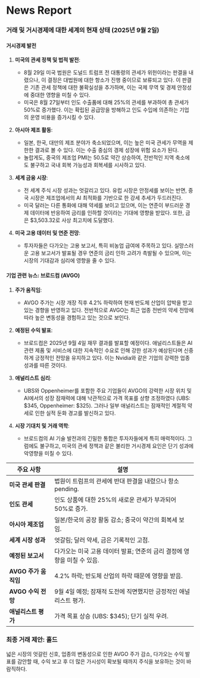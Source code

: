 # News Report

### 거래 및 거시경제에 대한 세계의 현재 상태 (2025년 9월 2일)

#### 거시경제 발전
1. **미국의 관세 정책 및 법적 발전**:
   - 8월 29일 미국 법원은 도널드 트럼프 전 대통령의 관세가 위헌이라는 판결을 내렸으나, 이 결정은 대법원에 대한 항소가 진행 중이므로 보류되고 있다. 이 판결은 기존 관세 정책에 대한 불확실성을 추가하며, 이는 국제 무역 및 경제 안정성에 중대한 영향을 미칠 수 있다.
   - 미국은 8월 27일부터 인도 수출품에 대해 25%의 관세를 부과하여 총 관세가 50%로 증가했다. 이는 확립된 공급망을 방해하고 인도 수입에 의존하는 기업의 운영 비용을 증가시킬 수 있다.

2. **아시아 제조 활동**:
   - 일본, 한국, 대만의 제조 분야가 축소되었으며, 이는 높은 미국 관세가 무역을 제한한 결과로 볼 수 있다. 이는 수출 중심의 경제 성장에 위험 요소가 된다.
   - 놀랍게도, 중국의 제조업 PMI는 50.5로 약간 상승하여, 전반적인 지역 축소에도 불구하고 국내 회복 가능성과 회복세를 시사하고 있다.

3. **세계 금융 시장**:
   - 전 세계 주식 시장 성과는 엇갈리고 있다. 유럽 시장은 안정세를 보이는 반면, 중국 시장은 제조업에서의 AI 최적화를 기반으로 한 강세 추세가 두드러진다.
   - 미국 달러는 다른 통화에 대해 약세를 보이고 있으며, 이는 연준이 부드러운 경제 데이터에 반응하여 금리를 인하할 것이라는 기대에 영향을 받았다. 또한, 금은 $3,503.32로 사상 최고치에 도달했다.

4. **미국 고용 데이터 및 연준 전망**:
   - 투자자들은 다가오는 고용 보고서, 특히 비농업 급여에 주목하고 있다. 실망스러운 고용 보고서가 발표될 경우 연준의 금리 인하 고려가 촉발될 수 있으며, 이는 시장의 기대감과 심리에 영향을 줄 수 있다.

#### 기업 관련 뉴스: 브로드컴 (AVGO)
1. **주가 움직임**:
   - AVGO 주가는 시장 개장 직후 4.2% 하락하여 현재 반도체 산업이 압박을 받고 있는 경향을 반영하고 있다. 전반적으로 AVGO는 최근 업종 전반의 약세 전망에 따라 높은 변동성을 경험하고 있는 것으로 보인다.

2. **예정된 수익 발표**:
   - 브로드컴은 2025년 9월 4일 재무 결과를 발표할 예정이다. 애널리스트들은 AI 관련 제품 및 서비스에 대한 지속적인 수요로 인해 강한 성과가 예상된다며 신중하게 긍정적인 전망을 유지하고 있다. 이는 Nvidia와 같은 기업의 강력한 업종 성과를 따른 것이다.

3. **애널리스트 심리**:
   - UBS와 Oppenheimer를 포함한 주요 기업들이 AVGO의 강력한 시장 위치 및 AI에서의 성장 잠재력에 대해 낙관적으로 가격 목표를 상향 조정하였다 (UBS: $345, Oppenheimer: $325). 그러나 일부 애널리스트는 잠재적인 계절적 약세로 인한 실적 둔화 경고를 발신하고 있다.

4. **시장 기대치 및 거래 역학**:
   - 브로드컴의 AI 기술 발전과의 긴밀한 통합은 투자자들에게 특히 매력적이다. 그럼에도 불구하고, 미국의 관세 정책과 같은 불리한 거시경제 요인은 단기 성과에 악영향을 미칠 수 있다.

| 주요 사항                                           | 설명                                                                   |
|---------------------------------------------------|------------------------------------------------------------------------|
| **미국 관세 판결**                                | 법원이 트럼프의 관세에 반대 판결을 내렸으나 항소 pending.          |
| **인도 관세**                                     | 인도 상품에 대한 25%의 새로운 관세가 부과되어 50%로 증가.         |
| **아시아 제조업**                                 | 일본/한국의 공장 활동 감소; 중국이 약간의 회복세 보임.              |
| **세계 시장 성과**                                 | 엇갈림; 달러 약세, 금은 기록적인 고점.                              |
| **예정된 보고서**                                 | 다가오는 미국 고용 데이터 발표; 연준의 금리 결정에 영향을 미칠 수 있음. |
| **AVGO 주가 움직임**                             | 4.2% 하락; 반도체 산업의 하락 때문에 영향을 받음.                  |
| **AVGO 수익 전망**                                 | 9월 4일 예정; 잠재적 도전에 직면했지만 긍정적인 애널리스트 평가.     |
| **애널리스트 평가**                               | 가격 목표 상승 (UBS: $345); 단기 실적 우려.                         |

### 최종 거래 제안: **홀드**
넓은 시장의 엇갈린 신호, 업종의 변동성으로 인한 AVGO 주가 감소, 다가오는 수익 발표를 감안할 때, 수익 보고 후 더 많은 가시성이 확보될 때까지 주식을 보유하는 것이 바람직하다.
